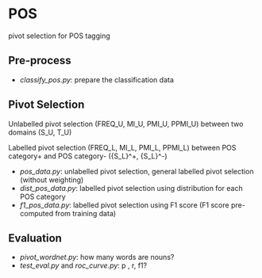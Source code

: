 # POS
pivot selection for POS tagging

## Pre-process
- *classify_pos.py*: prepare the classification data

## Pivot Selection
Unlabelled pivot selection (FREQ_U, MI_U, PMI_U, PPMI_U) between two domains (S_U, T_U)

Labelled pivot selection (FREQ_L, MI_L, PMI_L, PPMI_L) between POS category+ and POS category- ({S_L}^+, {S_L}^-)

- *pos_data.py*: unlabelled pivot selection, general labelled pivot selection (without weighting)
- *dist_pos_data.py*: labelled pivot selection using distribution for each POS category
- *f1_pos_data.py*: labelled pivot selection using F1 score (F1 score pre-computed from training data)

## Evaluation
- *pivot_wordnet.py*: how many words are nouns?
- *test_eval.py* and *roc_curve.py*: p , r, f1?
